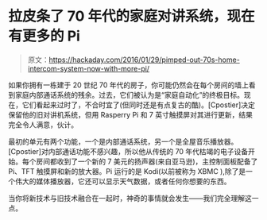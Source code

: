 # 拉皮条了 70 年代的家庭对讲系统，现在有更多的 Pi

> 原文：<https://hackaday.com/2016/01/29/pimped-out-70s-home-intercom-system-now-with-more-pi/>

如果你拥有一栋建于 20 世纪 70 年代的房子，你可能仍然会在每个房间的墙上看到家庭内部通话系统的残余。过去，它们被认为是“家庭自动化”的终极目标。现在，它们看起来过时了，不合时宜了(但同时还是有点复古的酷)。[Cpostier]决定保留他的旧对讲机系统，但用 Rasperry Pi 和 7 英寸触摸屏对其进行更新，结果完全令人满意，伙计。

最初的单元有两个功能，一个是内部通话系统，另一个是全屋音乐播放器。[Cpostier]对内部通话功能不感兴趣，所以他从传统的 70 年代枯竭的电子设备开始。每个房间都收到了一个新的 7 美元的扬声器(来自亚马逊)，主控制面板配备了 Pi、TFT 触摸屏和新的放大器。Pi 运行的是 Kodi(以前被称为 XBMC ),除了是一个伟大的媒体播放器，它还可以显示天气数据，或者任何你想要的东西。

当你将新技术与旧技术融合在一起时，神奇的事情就会发生——我们完全理解这一点。